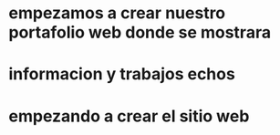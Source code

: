 # empezamos a crear nuestro portafolio web donde se mostrara 
# informacion y trabajos echos 
# empezando a crear el sitio web 
